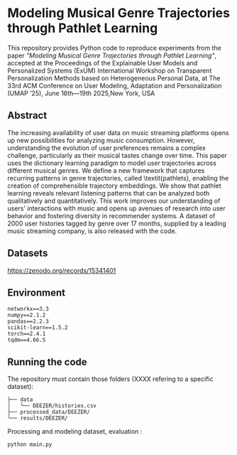 # Modeling Musical Genre Trajectories through Pathlet Learning 


This repository provides Python code to reproduce experiments from the paper _"Modeling Musical Genre Trajectories through Pathlet Learning"_, accepted at the Proceedings of the Explainable User Models and Personalized Systems (ExUM) International Workshop on Transparent Personalization Methods based on Heterogeneous Personal Data, at The 33rd ACM Conference on User Modeling, Adaptation and Personalization (UMAP ’25), June 16th—19th 2025,New York, USA



## Abstract

The increasing availability of user data on music streaming platforms opens up new possibilities for analyzing music consumption. 
However, understanding the evolution of user preferences remains a complex challenge, particularly as their musical tastes change over time.
This paper uses the dictionary learning paradigm to model user trajectories across different musical genres. 
We define a new framework that captures recurring patterns in genre trajectories, called \textit{pathlets}, enabling the creation of comprehensible trajectory embeddings. 
We show that pathlet learning reveals relevant listening patterns that can be analyzed both qualitatively and quantitatively. 
This work improves our understanding of users' interactions with music and opens up avenues of research into user behavior and fostering diversity in recommender systems.
A dataset of 2000 user histories tagged by genre over 17 months, supplied by a leading music streaming company, is also released with the code. 


## Datasets

https://zenodo.org/records/15341401

## Environment
```
networkx==3.3 
numpy==2.1.2 
pandas==2.2.3 
scikit-learn==1.5.2 
torch==2.4.1 
tqdm==4.66.5 
```

## Running the code

The repository must contain those folders (XXXX refering to a specific dataset):  
```
├── data
│   └── DEEZER/histories.csv
├── processed_data/DEEZER/
└── results/DEEZER/
```

Processing and modeling dataset, evaluation :

```
python main.py
```
